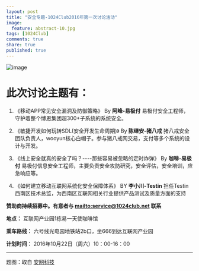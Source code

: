 ```yaml
---
layout: post
title: "安全专题-1024Club2016年第一次讨论活动"
image:
  feature: abstract-10.jpg
tags: [1024Club]
comments: true
share: true
published: true
---
```


![image](http://pic.yupoo.com/peigen123_v/FSyZmKtI/medium.jpg)

# 此次讨论主题有：
1. 《移动APP常见安全漏洞及防御策略》 By **阿峰-易极付**
易极付安全工程师，守护着整个博恩集团超300+子系统的系统安全。

2. 《敏捷开发如何玩转SDL(安全开发生命周期)》 By **陈继安-猪八戒**
猪八戒安全团队负责人，wooyun核心白帽子。参与猪八戒网交易，支付等多个系统的设计与开发。

3. 《线上安全就真的安全了吗？----那些容易被忽略的定时炸弹》 By **咖啡-易极付**
易极付信息安全工程师，主要负责安全攻防研究，安全评估，安全培训，应急响应等。

4. 《如何建立移动互联网系统化安全保障体系》  BY  **李小川-Testin**
担任Testin西南区技术总监，为西南区互联网相关行业提供产品测试及质量方面的支持

**赞助商持续招募中。有意者与 <mailto:service@1024club.net> 联系**

**地点：** 互联网产业园1栋易一天使咖啡馆

**乘车路线：** 六号线光电园地铁站2b口，坐666到达互联网产业园

**计划时间：** 2016年10月22日（周六）10：00-16：00



---
题图：取自 [安网科技](http://www.anwangkeji.com/anwang/xinwenzhongxin/anquanxinwen/2014/0522/138.html)
